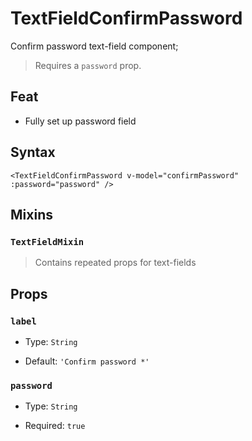 # TextFieldConfirmPassword

Confirm password text-field component;

> Requires a `password` prop.

## Feat

- Fully set up password field

## Syntax

```vue
<TextFieldConfirmPassword v-model="confirmPassword" :password="password" />
```

## Mixins

### `TextFieldMixin`

> Contains repeated props for text-fields

## Props

### `label`

- Type: `String`

- Default: `'Confirm password *'`

### `password`

- Type: `String`

- Required: `true`
